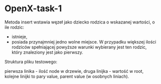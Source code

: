 # OpenX-task-1

Metoda insert wstawia węzeł jako dziecko rodzica o wskazanej wartości, o ile rodzic:
- istnieje,
- posiada przynajmniej jedno wolne miejsce.
W przypadku większej ilości rodziców spełniającej powyższe warunki
wybierany jest ten rodzic, który znaleziony jest jako pierwszy.


Struktura pliku testowego:

pierwsza linika - ilość node w drzewie,
druga linijka - wartość w root,
kolejne linijki to pary value, parent value (w osobnych liniach).


